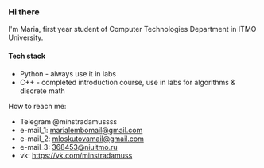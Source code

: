 ### Hi there 
I'm Maria, first year student of Computer Technologies Department in ITMO University.

#### Tech stack
* Python - always use it in labs
* C++ - completed introduction course, use in labs for algorithms & discrete math

How to reach me: 
* Telegram @minstradamussss
* e-mail_1: marialembomail@gmail.com
* e-mail_2: mloskutovamail@gmail.com
* e-mail_3: 368453@niuitmo.ru
* vk: https://vk.com/minstradamuss
